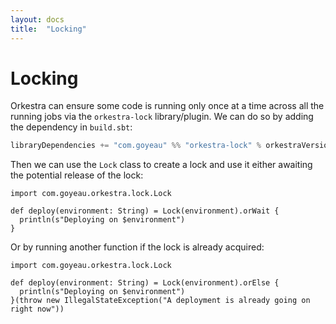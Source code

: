 ```yaml
---
layout: docs
title:  "Locking"
---
```


# Locking

Orkestra can ensure some code is running only once at a time across all the running jobs via the `orkestra-lock`
library/plugin. We can do so by adding the dependency in `build.sbt`:
```scala
libraryDependencies += "com.goyeau" %% "orkestra-lock" % orkestraVersion
```

Then we can use the `Lock` class to create a lock and use it either awaiting the potential release of the lock:
```tut:silent
import com.goyeau.orkestra.lock.Lock

def deploy(environment: String) = Lock(environment).orWait {
  println(s"Deploying on $environment")
}
```

Or by running another function if the lock is already acquired:
```tut:silent
import com.goyeau.orkestra.lock.Lock

def deploy(environment: String) = Lock(environment).orElse {
  println(s"Deploying on $environment")
}(throw new IllegalStateException("A deployment is already going on right now"))
```
